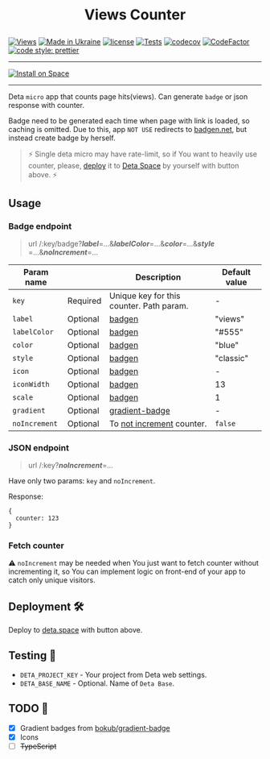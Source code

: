 # <p align="center">Views Counter</p>

[![Views](https://vc.somespecial.one/views-counter-repo/badge?label=repo+views+%F0%9F%91%80&gradient=pink-F78642)](https://github.com/somespecialone/views-counter)
[![Made in Ukraine](https://img.shields.io/badge/made_in-ukraine-ffd700.svg?labelColor=0057b7)](https://stand-with-ukraine.pp.ua)
[![license](https://img.shields.io/github/license/somespecialone/views-counter)](https://github.com/somespecialone/views-counter/blob/master/LICENSE)
[![Tests](https://github.com/somespecialone/views-counter/actions/workflows/tests.yml/badge.svg)](https://github.com/somespecialone/views-counter/actions/workflows/tests.yml)
[![codecov](https://codecov.io/gh/somespecialone/views-counter/branch/master/graph/badge.svg?token=GM6IQU4U2K)](https://codecov.io/gh/somespecialone/views-counter)
[![CodeFactor](https://www.codefactor.io/repository/github/somespecialone/views-counter/badge)](https://www.codefactor.io/repository/github/somespecialone/views-counter)
[![code style: prettier](https://img.shields.io/badge/code_style-prettier-ff69b4.svg?style=flat)](https://github.com/prettier/prettier)

---

[![Install on Space](https://deta.space/buttons/dark.svg)](https://deta.space/discovery/r/togg6mql5wyr7tax)

---

Deta `micro` app that counts page hits(views). Can generate `badge` or json response with counter.

Badge need to be generated each time when page with link is loaded, so caching is omitted.
Due to this, app `NOT USE` redirects to [badgen.net](https://badgen.net/), but instead create badge by herself.

> ⚡ Single deta micro may have rate-limit, so if You want to heavily use counter, please, [deploy](#deployment-) it
> to [Deta Space](https://deta.space/) by yourself with button above. ⚡

## Usage

### Badge endpoint

> url /:key/badge?***label***=...&***labelColor***=...&***color***=...&***style***
> =...&***noIncrement***=...

| Param name    |          | Description                                                     | Default value |
|---------------|----------|-----------------------------------------------------------------|---------------|
| `key`         | Required | Unique key for this counter. Path param.                        | -             |
| `label`       | Optional | [badgen](https://github.com/badgen/badgen#usage)                | "views"       |
| `labelColor`  | Optional | [badgen](https://github.com/badgen/badgen#usage)                | "#555"        |
| `color`       | Optional | [badgen](https://github.com/badgen/badgen#usage)                | "blue"        |
| `style`       | Optional | [badgen](https://github.com/badgen/badgen#usage)                | "classic"     |
| `icon`        | Optional | [badgen](https://github.com/badgen/badgen#usage)                | -             |
| `iconWidth`   | Optional | [badgen](https://github.com/badgen/badgen#usage)                | 13            |
| `scale`       | Optional | [badgen](https://github.com/badgen/badgen#usage)                | 1             |
| `gradient`    | Optional | [gradient-badge](https://github.com/bokub/gradient-badge#usage) | -             |
| `noIncrement` | Optional | To [not increment](#fetch-counter) counter.                     | `false`       |

### JSON endpoint

> url /:key?***noIncrement***=...

Have only two params: `key` and `noIncrement`.

Response:

```json5
{
  counter: 123
}
```

### Fetch counter

⚠ `noIncrement` may be needed when You just want to fetch counter without incrementing it,
so You can implement logic on front-end of your app to catch only unique visitors.

## Deployment 🛠

Deploy to [deta.space](https://deta.space) with button above.

## Testing 🧪

* `DETA_PROJECT_KEY` - Your project from Deta web settings.
* `DETA_BASE_NAME` - Optional. Name of `Deta Base`.

## TODO 📑

- [x] Gradient badges from [bokub/gradient-badge](https://github.com/bokub/gradient-badge)
- [x] Icons
- [ ] ~~TypeScript~~
